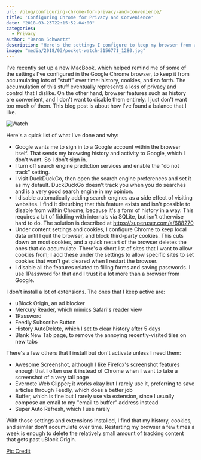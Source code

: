 ```yaml
---
url: /blog/configuring-chrome-for-privacy-and-convenience/
title: 'Configuring Chrome for Privacy and Convenience'
date: "2018-03-23T22:15:52-04:00"
categories:
  - Privacy
author: "Baron Schwartz"
description: "Here's the settings I configure to keep my browser from accumulating a lot of history and tracking cookies."
image: "media/2018/03/pocket-watch-3156771_1280.jpg"
---
```


I've recently set up a new MacBook, which helped remind me of some of the
settings I've configured in the Google Chrome browser, to keep it from
accumulating lots of "stuff" over time: history, cookies, and so forth. The
accumulation of this stuff eventually represents a loss of privacy and control
that I dislike. On the other hand, browser features such as history are
convenient, and I don't want to disable them entirely. I just don't want too
much of them. This blog post is about how I've found a balance that I like.

![Watch](/media/2018/03/pocket-watch-3156771_1280.jpg)

<!--more-->

Here's a quick list of what I've done and why:

- Google wants me to sign in to a Google account within the browser itself. That
  sends my browsing history and activity to Google, which I don't want. So I
  don't sign in.
- I turn off search engine prediction services and enable the "do not track"
  setting.
- I visit DuckDuckGo, then open the search engine preferences and set it as my
  default. DuckDuckGo doesn't track you when you do searches and is a very good
  search engine in my opinion.
- I disable automatically adding search engines as a side effect of visiting
  websites. I find it disturbing that this feature exists and isn't possible to
  disable from within Chrome, because it's a form of history in a way. This
  requires a bit of fiddling with internals via SQLite, but isn't otherwise hard
  to do. The solution is described at https://superuser.com/a/688270
- Under content settings and cookies, I configure Chrome to keep local data
  until I quit the browser, and block third-party cookies. This cuts down on
  most cookies, and a quick restart of the browser deletes the ones that do
  accumulate. There's a short list of sites that I want to allow cookies from; I
  add these under the settings to allow specific sites to set cookies that won't
  get cleared when I restart the browser.
- I disable all the features related to filling forms and saving passwords. I
  use 1Password for that and I trust it a lot more than a browser from Google.

I don't install a lot of extensions. The ones that I keep active are:

- uBlock Origin, an ad blocker
- Mercury Reader, which mimics Safari's reader view
- 1Password
- Feedly Subscribe Button
- History AutoDelete, which I set to clear history after 5 days
- Blank New Tab page, to remove the annoying recently-visited tiles on new tabs

There's a few others that I install but don't activate unless I need them:

- Awesome Screenshot, although I like Firefox's screenshot features enough that
  I often use it instead of Chrome when I want to take a screenshot of a very
  tall page
- Evernote Web Clipper; it works okay but I rarely use it, preferring to save
  articles through Feedly, which does a better job
- Buffer, which is fine but I rarely use via extension, since I usually compose
  an email to my "email to buffer" address instead
- Super Auto Refresh, which I use rarely

With those settings and extensions installed, I find that my history, cookies,
and similar don't accumulate over time. Restarting my browser a few times a week
is enough to delete the relatively small amount of tracking content that gets
past uBlock Origin.

[Pic Credit](https://pixabay.com/en/pocket-watch-time-of-sand-time-3156771/)
